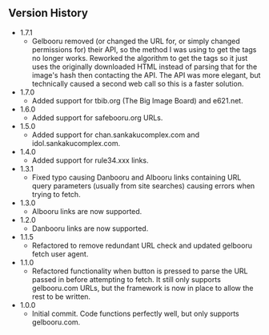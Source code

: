 ## Version History
- 1.7.1
    - Gelbooru removed (or changed the URL for, or simply changed permissions for) their API, so the method I was using to get the tags no longer works. Reworked the algorithm to get the tags so it just uses the originally downloaded HTML instead of parsing that for the image's hash then contacting the API. The API was more elegant, but technically caused a second web call so this is a faster solution.
- 1.7.0
  - Added support for tbib.org (The Big Image Board) and e621.net.
- 1.6.0
  - Added support for safebooru.org URLs.
- 1.5.0
  - Added support for chan.sankakucomplex.com and idol.sankakucomplex.com.
- 1.4.0
  - Added support for rule34.xxx links.
- 1.3.1
  - Fixed typo causing Danbooru and AIbooru links containing URL query parameters (usually from site searches) causing errors when trying to fetch.
- 1.3.0
  - AIbooru links are now supported.
- 1.2.0
  - Danbooru links are now supported.
- 1.1.5
  - Refactored to remove redundant URL check and updated gelbooru fetch user agent.
- 1.1.0
  - Refactored functionality when button is pressed to parse the URL passed in before attempting to fetch. It still only supports gelbooru.com URLs, but the framework is now in place to allow the rest to be written.
- 1.0.0
  - Initial commit. Code functions perfectly well, but only supports gelbooru.com.
